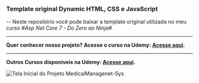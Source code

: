 ### Template original Dynamic HTML, CSS e JavaScript

-- Neste repositório você pode baixar a template original utilizada no meu curso *#Asp Net Core 7 - Do Zero ao Ninja#*


---

__Quer conhecer nosso projeto? Acesse o curso na Udemy:  **[Acesse aqui](https://www.udemy.com/course/curso-de-aspnet-core-mvc-2-2-do-zero-ao-ninja/?referralCode=41B345D11D74CEDD7E57)**.__

---

__Outros Cursos disponíveis na Udemy:  **[Acesse aqui](https://shre.ink/139p)**.__


![Tela Inicial do Projeto MedicalManagenet-Sys](https://user-images.githubusercontent.com/1213751/71663844-87052780-2d35-11ea-95c0-623a74885ebc.png "Antes do Dashboard")
